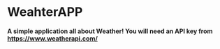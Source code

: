 # WeahterAPP

**A simple application all about Weather! You will need an API key from https://www.weatherapi.com/**
